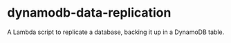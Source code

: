 # dynamodb-data-replication
A Lambda script to replicate a database, backing it up in a DynamoDB table.
